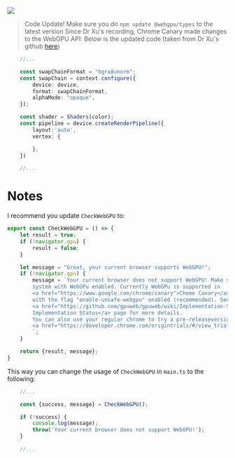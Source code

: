 ![](https://www.youtube.com/watch?v=QWh968pmsbg)

> Code Update! Make sure you do 
> ```npm update @webgpu/types```
> to the latest version
> Since Dr Xu's recording, Chrome Canary made changes to the WebGPU API: Below is the updated code (taken from Dr Xu's github [here](https://github.com/jack1232/webgpu02/blob/main/src/main.ts))

```ts
    //...

    const swapChainFormat = "bgra8unorm";
    const swapChain = context.configure({
        device: device,
        format: swapChainFormat,
        alphaMode: "opaque",
    });

    const shader = Shaders(color);
    const pipeline = device.createRenderPipeline({
        layout:'auto',
        vertex: {

        },
    })

    //...
```

# Notes
I recommend you update `CheckWebGPU` to:

```js
export const CheckWebGPU = () => {
    let result = true;
    if (!navigator.gpu) {
        result = false;
    }

    let message = "Great, your current browser supports WebGPU!";
    if (!navigator.gpu) {
        message = `Your current browser does not support WebGPU! Make sure you are on a
        system with WebGPu enabled. Currently WebGPu is supported in 
        <a href="https://www.google.com/chrome/canary">Chome Canary</a>
        with the flag "enable-unsafe-webgpu" enabled (recommended). See the 
        <a href="https://github.com/gpuweb/gpuweb/wiki/Implementation-Status">
        Implementation Status</a> page for more details.
        You can also use your regular chrome to try a pre-releaseversion of WebGPU via
        <a href="https://developer.chrome.com/origintrials/#/view_trial/118219490218475521">Origina Trials</a>.
        `;
    }

    return {result, message};
}
```

This way you can change the usage of `CheckWebGPU` in `main.ts` to the following:
```js
    //...

    const {success, message} = CheckWebGPU();

    if (!success) {
        console.log(message);
        throw('Your current browser does not support WebGPU!');
    }

    //...
```